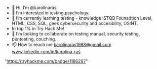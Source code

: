 - 👋 Hi, I’m @karolinaras
- 👀 I’m interested in testing,psychology.
- 🌱 I’m currently learning testing - knowledge ISTQB Founadtion Level, HTML, CSS, SQL, geek cybersecurity and accesibility, OSINT. 
- In top 1% in Try Hack Me!
- 💞️ I’m looking to collaborate on testing manual, security testing, pentesting, couching.
- 📫 How to reach me karolinaras1988@gmail.com
www.linkedin.com/in/karolina-raś

<!---
karolinaras/karolinaras is a ✨ special ✨ repository because its `README.md` (this file) appears on your GitHub profile.
You can click the Preview link to take a look at your changes.
--->
"https://tryhackme.com/badge/1186267"
